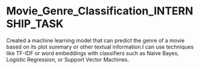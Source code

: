 # Movie_Genre_Classification_INTERNSHIP_TASK
Created a machine learning model that can predict the genre of a movie based on its plot summary or other textual information.I can use techniques like TF-IDF or word embeddings with classifiers such as Naive Bayes, Logistic Regression, or Support Vector Machines.
